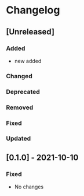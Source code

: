 # Changelog

## [Unreleased]

### Added

- new added

### Changed

### Deprecated

### Removed

### Fixed

### Updated

## [0.1.0] - 2021-10-10

### Fixed

- No changes

